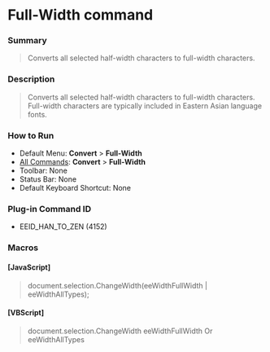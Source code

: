 # Full-Width command

### Summary

> Converts all selected half-width characters to full-width characters.

### Description

> Converts all selected half-width characters to full-width characters.
> Full-width characters are typically included in Eastern Asian language
> fonts.

### How to Run

- Default Menu: **Convert** \> **Full-Width**
- [All Commands](../tools/all_commands): **Convert** \> **Full-Width**
- Toolbar: None
- Status Bar: None
- Default Keyboard Shortcut: None

### Plug-in Command ID

- EEID\_HAN\_TO\_ZEN (4152)

### Macros

#### \[JavaScript\]

> document.selection.ChangeWidth(eeWidthFullWidth \| eeWidthAllTypes);

#### \[VBScript\]

> document.selection.ChangeWidth eeWidthFullWidth Or eeWidthAllTypes
